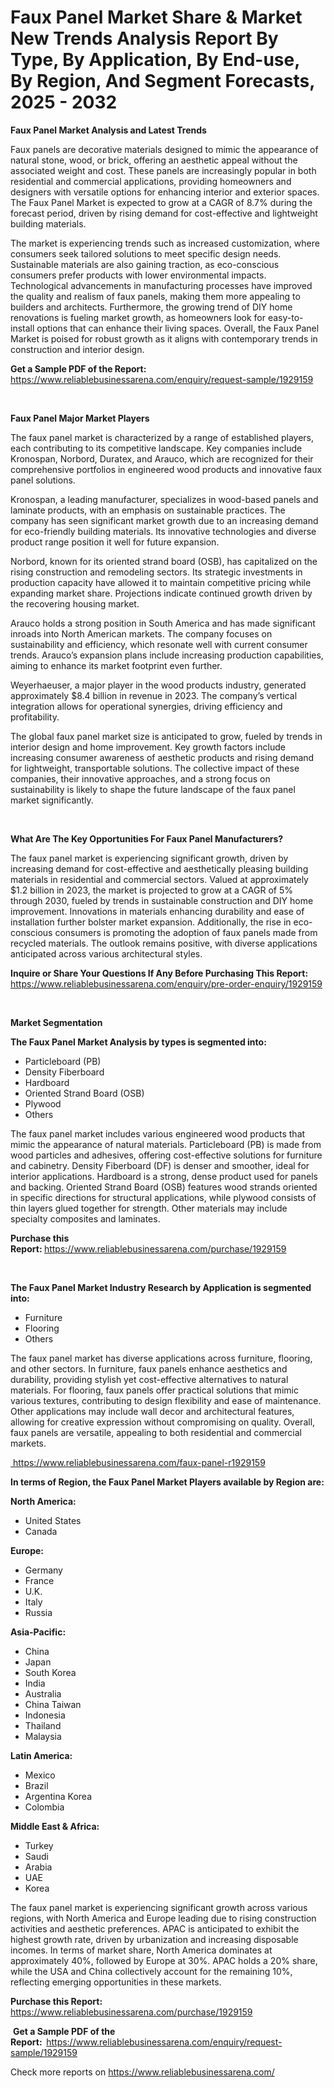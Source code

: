 <p><h1>Faux Panel Market Share & Market New Trends Analysis Report By Type, By Application, By End-use, By Region, And Segment Forecasts, 2025 - 2032</h1></p><p><strong>Faux Panel Market Analysis and Latest Trends</strong></p>
<p><p>Faux panels are decorative materials designed to mimic the appearance of natural stone, wood, or brick, offering an aesthetic appeal without the associated weight and cost. These panels are increasingly popular in both residential and commercial applications, providing homeowners and designers with versatile options for enhancing interior and exterior spaces. The Faux Panel Market is expected to grow at a CAGR of 8.7% during the forecast period, driven by rising demand for cost-effective and lightweight building materials. </p><p>The market is experiencing trends such as increased customization, where consumers seek tailored solutions to meet specific design needs. Sustainable materials are also gaining traction, as eco-conscious consumers prefer products with lower environmental impacts. Technological advancements in manufacturing processes have improved the quality and realism of faux panels, making them more appealing to builders and architects. Furthermore, the growing trend of DIY home renovations is fueling market growth, as homeowners look for easy-to-install options that can enhance their living spaces. Overall, the Faux Panel Market is poised for robust growth as it aligns with contemporary trends in construction and interior design.</p></p>
<p><strong>Get a Sample PDF of the Report:&nbsp;</strong> <a href="https://www.reliablebusinessarena.com/enquiry/request-sample/1929159?utm_campaign=3014&utm_medium=2&utm_source=Github&utm_content=ia&utm_term=29032025&utm_id=faux-panel">https://www.reliablebusinessarena.com/enquiry/request-sample/1929159</a></p>
<p>&nbsp;</p>
<p><strong>Faux Panel Major Market Players</strong></p>
<p><p>The faux panel market is characterized by a range of established players, each contributing to its competitive landscape. Key companies include Kronospan, Norbord, Duratex, and Arauco, which are recognized for their comprehensive portfolios in engineered wood products and innovative faux panel solutions.</p><p>Kronospan, a leading manufacturer, specializes in wood-based panels and laminate products, with an emphasis on sustainable practices. The company has seen significant market growth due to an increasing demand for eco-friendly building materials. Its innovative technologies and diverse product range position it well for future expansion.</p><p>Norbord, known for its oriented strand board (OSB), has capitalized on the rising construction and remodeling sectors. Its strategic investments in production capacity have allowed it to maintain competitive pricing while expanding market share. Projections indicate continued growth driven by the recovering housing market.</p><p>Arauco holds a strong position in South America and has made significant inroads into North American markets. The company focuses on sustainability and efficiency, which resonate well with current consumer trends. Arauco’s expansion plans include increasing production capabilities, aiming to enhance its market footprint even further.</p><p>Weyerhaeuser, a major player in the wood products industry, generated approximately $8.4 billion in revenue in 2023. The company’s vertical integration allows for operational synergies, driving efficiency and profitability.</p><p>The global faux panel market size is anticipated to grow, fueled by trends in interior design and home improvement. Key growth factors include increasing consumer awareness of aesthetic products and rising demand for lightweight, transportable solutions. The collective impact of these companies, their innovative approaches, and a strong focus on sustainability is likely to shape the future landscape of the faux panel market significantly.</p></p>
<p>&nbsp;</p>
<p><strong>What Are The Key Opportunities For Faux Panel Manufacturers?</strong></p>
<p><p>The faux panel market is experiencing significant growth, driven by increasing demand for cost-effective and aesthetically pleasing building materials in residential and commercial sectors. Valued at approximately $1.2 billion in 2023, the market is projected to grow at a CAGR of 5% through 2030, fueled by trends in sustainable construction and DIY home improvement. Innovations in materials enhancing durability and ease of installation further bolster market expansion. Additionally, the rise in eco-conscious consumers is promoting the adoption of faux panels made from recycled materials. The outlook remains positive, with diverse applications anticipated across various architectural styles.</p></p>
<p><strong>Inquire or Share Your Questions If Any Before Purchasing This Report:</strong> <a href="https://www.reliablebusinessarena.com/enquiry/pre-order-enquiry/1929159?utm_campaign=3014&utm_medium=2&utm_source=Github&utm_content=ia&utm_term=29032025&utm_id=faux-panel">https://www.reliablebusinessarena.com/enquiry/pre-order-enquiry/1929159</a></p>
<p>&nbsp;</p>
<p><strong>Market Segmentation</strong></p>
<p><strong>The Faux Panel Market Analysis by types is segmented into:</strong></p>
<p><ul><li>Particleboard (PB)</li><li>Density Fiberboard</li><li>Hardboard</li><li>Oriented Strand Board (OSB)</li><li>Plywood</li><li>Others</li></ul></p>
<p><p>The faux panel market includes various engineered wood products that mimic the appearance of natural materials. Particleboard (PB) is made from wood particles and adhesives, offering cost-effective solutions for furniture and cabinetry. Density Fiberboard (DF) is denser and smoother, ideal for interior applications. Hardboard is a strong, dense product used for panels and backing. Oriented Strand Board (OSB) features wood strands oriented in specific directions for structural applications, while plywood consists of thin layers glued together for strength. Other materials may include specialty composites and laminates.</p></p>
<p><strong>Purchase this Report:&nbsp;</strong><a href="https://www.reliablebusinessarena.com/purchase/1929159?utm_campaign=3014&utm_medium=2&utm_source=Github&utm_content=ia&utm_term=29032025&utm_id=faux-panel">https://www.reliablebusinessarena.com/purchase/1929159</a></p>
<p>&nbsp;</p>
<p><strong>The Faux Panel Market Industry Research by Application is segmented into:</strong></p>
<p><ul><li>Furniture</li><li>Flooring</li><li>Others</li></ul></p>
<p><p>The faux panel market has diverse applications across furniture, flooring, and other sectors. In furniture, faux panels enhance aesthetics and durability, providing stylish yet cost-effective alternatives to natural materials. For flooring, faux panels offer practical solutions that mimic various textures, contributing to design flexibility and ease of maintenance. Other applications may include wall decor and architectural features, allowing for creative expression without compromising on quality. Overall, faux panels are versatile, appealing to both residential and commercial markets.</p></p>
<p><a href="https://www.reliablebusinessarena.com/faux-panel-r1929159?utm_campaign=3014&utm_medium=2&utm_source=Github&utm_content=ia&utm_term=29032025&utm_id=faux-panel">&nbsp;https://www.reliablebusinessarena.com/faux-panel-r1929159</a></p>
<p><strong>In terms of Region, the Faux Panel Market Players available by Region are:</strong></p>
<p>
    <p> <strong> North America: </strong>
        <ul>
            <li>United States</li>
            <li>Canada</li>
        </ul>
        </p> 
    <p> <strong> Europe: </strong>
        <ul>
            <li>Germany</li>
            <li>France</li>
            <li>U.K.</li>
            <li>Italy</li>
            <li>Russia</li>
        </ul>
        </p> 
    <p> <strong> Asia-Pacific: </strong>
        <ul>
            <li>China</li>
            <li>Japan</li>
            <li>South Korea</li>
            <li>India</li>
            <li>Australia</li>
            <li>China Taiwan</li>
            <li>Indonesia</li>
            <li>Thailand</li>
            <li>Malaysia</li>
        </ul>
        </p> 
    <p> <strong> Latin America: </strong>
        <ul>
            <li>Mexico</li>
            <li>Brazil</li>
            <li>Argentina Korea</li>
            <li>Colombia</li>
        </ul>
        </p> 
    <p> <strong> Middle East & Africa: </strong>
        <ul>
            <li>Turkey</li>
            <li>Saudi</li>
            <li>Arabia</li>
            <li>UAE</li>
            <li>Korea</li>
        </ul>
    </p>
    </p>
<p><p>The faux panel market is experiencing significant growth across various regions, with North America and Europe leading due to rising construction activities and aesthetic preferences. APAC is anticipated to exhibit the highest growth rate, driven by urbanization and increasing disposable incomes. In terms of market share, North America dominates at approximately 40%, followed by Europe at 30%. APAC holds a 20% share, while the USA and China collectively account for the remaining 10%, reflecting emerging opportunities in these markets.</p></p>
<p><strong>Purchase this Report: </strong><a href="https://www.reliablebusinessarena.com/purchase/1929159?utm_campaign=3014&utm_medium=2&utm_source=Github&utm_content=ia&utm_term=29032025&utm_id=faux-panel">https://www.reliablebusinessarena.com/purchase/1929159</a></p>
<p>&nbsp;<strong>Get a Sample PDF of the Report:&nbsp;&nbsp;</strong><a href="https://www.reliablebusinessarena.com/enquiry/request-sample/1929159?utm_campaign=3014&utm_medium=2&utm_source=Github&utm_content=ia&utm_term=29032025&utm_id=faux-panel">https://www.reliablebusinessarena.com/enquiry/request-sample/1929159</a></p>
<p><strong></strong></p>
<p>Check more reports on <a href="https://www.reliablebusinessarena.com/?utm_campaign=3014&utm_medium=2&utm_source=Github&utm_content=ia&utm_term=29032025&utm_id=faux-panel">https://www.reliablebusinessarena.com/</a></p>